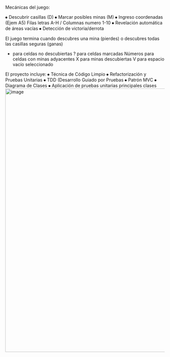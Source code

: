 Mecánicas del juego:

⦁	Descubrir casillas (D)
⦁	Marcar posibles minas (M)
⦁	Ingreso coordenadas (Ejem A5) Filas letras A-H / Columnas numero 1-10
⦁	Revelación automática de áreas vacías
⦁	Detección de victoria/derrota

El juego termina cuando descubres una mina (pierdes) o descubres todas las casillas seguras (ganas)

- para celdas no descubiertas
? para celdas marcadas
Números para celdas con minas adyacentes
X para minas descubiertas
V para espacio vacío seleccionado

El proyecto incluye:
⦁	Técnica de Código Limpio
⦁	Refactorización y Pruebas Unitarias
⦁	TDD (Desarrollo Guiado por Pruebas
⦁	Patrón MVC
⦁	Diagrama de Clases
⦁	Aplicación de pruebas unitarias principales clases
<img width="670" height="835" alt="image" src="https://github.com/user-attachments/assets/bf123c7c-e121-433d-b7bb-378124179d1c" />

